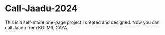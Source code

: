 # Call-Jaadu-2024
This is a self-made one-page project I created and designed. Now you can call Jaadu from KOI MIL GAYA.
